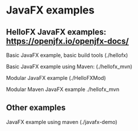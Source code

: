 # JavaFX examples

## HelloFX JavaFX examples:  <https://openjfx.io/openjfx-docs/>

Basic JavaFX example, basic build tools (./hellofx)

Basic JavaFX example using Maven: (./hellofx_mvn)

Modular JavaFX example (./HelloFXMod)

Modular Maven JavaFX example ./hellofx_mvn

## Other examples

JavaFX example using maven (./javafx-demo)
